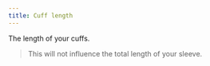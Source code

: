```yaml
---
title: Cuff length
---
```


The length of your cuffs.

> This will not influence the total length of your sleeve.